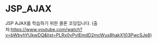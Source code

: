 # JSP_AJAX
JSP AJAX를 학습하기 위한 콜론 코딩입니다.
(출처:https://www.youtube.com/watch?v=bWbyhYUkwDQ&list=PLRx0vPvlEmdD2mcWus8hakX103PwcSJe8)
